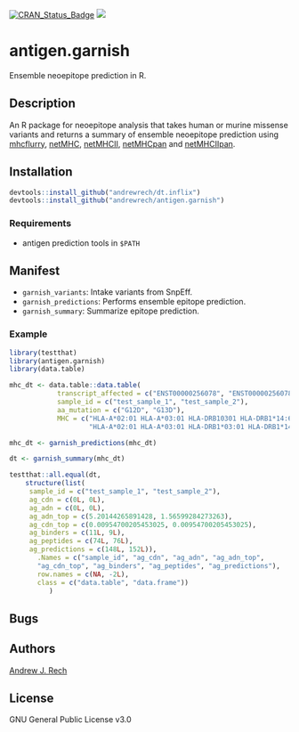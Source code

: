 [![CRAN_Status_Badge](http://www.r-pkg.org/badges/version/antigen.garnish)](http://cran.r-project.org/package=antigen.garnish) ![](https://img.shields.io/badge/build-passing-brightgreen.svg)

# antigen.garnish

Ensemble neoepitope prediction in R.

## Description

An R package for neoepitope analysis that takes human or murine missense variants and returns a summary of ensemble neoepitope prediction using [mhcflurry](https://github.com/hammerlab/mhcflurry), [netMHC](http://www.cbs.dtu.dk/services/NetMHC/), [netMHCII](http://www.cbs.dtu.dk/services/NetMHCII/), [netMHCpan](http://www.cbs.dtu.dk/services/NetMHCpan/) and [netMHCIIpan](http://www.cbs.dtu.dk/services/NetMHCIIpan/).

## Installation

```r
devtools::install_github("andrewrech/dt.inflix")
devtools::install_github("andrewrech/antigen.garnish")
```

### Requirements

* antigen prediction tools in `$PATH`

## Manifest

* `garnish_variants`: Intake variants from SnpEff.
* `garnish_predictions`: Performs ensemble epitope prediction.
* `garnish_summary`: Summarize epitope prediction.

### Example

```r
library(testthat)
library(antigen.garnish)
library(data.table)

mhc_dt <- data.table::data.table(
            transcript_affected = c("ENST00000256078", "ENST00000256078"),
            sample_id = c("test_sample_1", "test_sample_2"),
            aa_mutation = c("G12D", "G13D"),
            MHC = c("HLA-A*02:01 HLA-A*03:01 HLA-DRB10301 HLA-DRB1*14:67",
                    "HLA-A*02:01 HLA-A*03:01 HLA-DRB1*03:01 HLA-DRB1*14:67"))

mhc_dt <- garnish_predictions(mhc_dt)

dt <- garnish_summary(mhc_dt)

testthat::all.equal(dt,
    structure(list(
     sample_id = c("test_sample_1", "test_sample_2"),
     ag_cdn = c(0L, 0L),
     ag_adn = c(0L, 0L),
     ag_adn_top = c(5.20144265891428, 1.56599284273263),
     ag_cdn_top = c(0.00954700205453025, 0.00954700205453025),
     ag_binders = c(11L, 9L),
     ag_peptides = c(74L, 76L),
     ag_predictions = c(148L, 152L)),
       .Names = c("sample_id", "ag_cdn", "ag_adn", "ag_adn_top",
       "ag_cdn_top", "ag_binders", "ag_peptides", "ag_predictions"),
       row.names = c(NA, -2L),
       class = c("data.table", "data.frame"))
          )

```

## Bugs

## Authors

[Andrew J. Rech](mailto:andrewrech@gmail.com)

## License

GNU General Public License v3.0